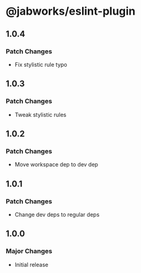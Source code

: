 # @jabworks/eslint-plugin

## 1.0.4

### Patch Changes

- Fix stylistic rule typo

## 1.0.3

### Patch Changes

- Tweak stylistic rules

## 1.0.2

### Patch Changes

- Move workspace dep to dev dep

## 1.0.1

### Patch Changes

- Change dev deps to regular deps

## 1.0.0

### Major Changes

- Initial release
